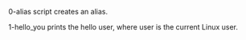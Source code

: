 0-alias script creates an alias.

1-hello_you prints the hello user, where user is the current Linux user.
